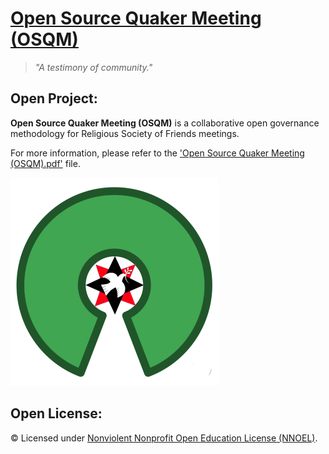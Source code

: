# [Open Source Quaker Meeting (OSQM)](https://github.com/operarioribeiro/OpenSourceQuakerMeeting)

> _"A testimony of community."_

## Open Project:

**Open Source Quaker Meeting (OSQM)** is a collaborative open governance methodology for Religious Society of Friends meetings.

For more information, please refer to the ['Open Source Quaker Meeting (OSQM).pdf'](https://github.com/operarioribeiro/OpenSourceQuakerMeeting/blob/main/Open%20Source%20Quaker%20Meeting%20(OSQM).pdf) file.

![image](https://github.com/operarioribeiro/OpenSourceQuakerMeeting/blob/main/Open%20Source%20Quaker%20Meeting%20(OSQM).png)

## Open License:

© Licensed under [Nonviolent Nonprofit Open Education License (NNOEL)](https://dx.doi.org/10.17504/protocols.io.bp2l6zkbzgqe/v1).
